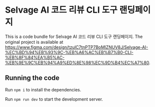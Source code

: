 
  # Selvage AI 코드 리뷰 CLI 도구 랜딩페이지

  This is a code bundle for Selvage AI 코드 리뷰 CLI 도구 랜딩페이지. The original project is available at https://www.figma.com/design/tzulC7tnPTP7BoMIZNUV8J/Selvage-AI-%EC%BD%94%EB%93%9C-%EB%A6%AC%EB%B7%B0-CLI-%EB%8F%84%EA%B5%AC-%EB%9E%9C%EB%94%A9%ED%8E%98%EC%9D%B4%EC%A7%80.

  ## Running the code

  Run `npm i` to install the dependencies.

  Run `npm run dev` to start the development server.
  
